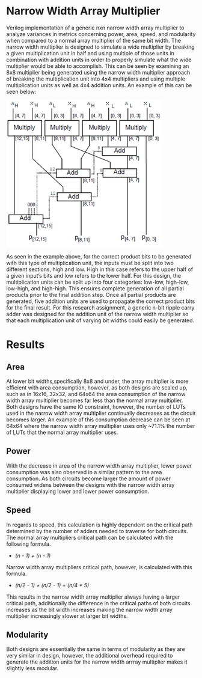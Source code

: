# Narrow Width Array Multiplier
Verilog implementation of a generic nxn narrow width array multiplier to analyze variances in metrics concerning power, area, speed, and modularity when compared to a normal array multiplier of the same bit width. The narrow width multiplier is designed to simulate a wide multiplier by breaking a given multiplication unit in half and using multiple of those units in combination with addition units in order to properly simulate what the wide multiplier would be able to accomplish. This can be seen by examining an 8x8 multiplier being generated using the narrow width multiplier approach of breaking the multiplication unit into 4x4 multipliers and using multiple multiplication units as well as 4x4 addition units. An example of this can be seen below: 

![8x8 Narrow Width Array Multiplier](/8x8_narrow_width_array_multiplier.jpg?raw=true "Title")

As seen in the example above, for the correct product bits to be generated with this type of multiplication unit, the inputs must be split into two different sections, high and low. High in this case refers to the upper half of a given input’s bits and low refers to the lower half. For this design, the multiplication units can be split up into four categories: low-low, high-low, low-high, and high-high. This ensures complete generation of all partial products prior to the final addition step. Once all partial products are generated, five addition units are used to propagate the correct product bits for the final result. For this research assignment, a generic n-bit ripple carry adder was designed for the addition unit of the narrow width multiplier so that each multiplication unit of varying bit widths could easily be generated.

# Results
## Area
At lower bit widths,specifically 8x8 and under, the array multiplier is more efficient with area consumption, however, as both designs are scaled up, such as in 16x16, 32x32, and 64x64 the area consumption of the narrow width array multiplier becomes far less than the normal array multiplier. Both designs have the same IO constraint, however, the number of LUTs used in the narrow width array multiplier continually decreases as the circuit becomes larger. An example of this consumption decrease can be seen at 64x64 where the narrow width array multiplier uses only ~71.1% the number of LUTs that the normal array multiplier uses.

## Power
With the decrease in area of the narrow width array multiplier, lower power consumption was also observed in a similar pattern to the area consumption. As both circuits become larger the amount of power consumed widens between the designs with the narrow width array multiplier displaying lower and lower power consumption.

## Speed
In regards to speed, this calculation is highly dependent on the critical path determined by the number of adders needed to traverse for both circuits. The normal array multipliers critical path can be calculated with the following formula.
* *(n - 1) + (n - 1)*

Narrow width array multipliers critical path, however, is calculated with this formula.
* *(n/2 - 1) + (n/2 - 1) + (n/4 * 5)*

This results in the narrow width array multiplier always having a larger critical path, additionally the difference in the critical paths of both circuits increases as the bit width increases making the narrow width array multiplier increasingly slower at larger bit widths.

## Modularity
Both designs are essentially the same in terms of modularity as they are very similar in design, however, the additional overhead required to generate the addition units for the narrow width arrray multiplier makes it slightly less modular.
